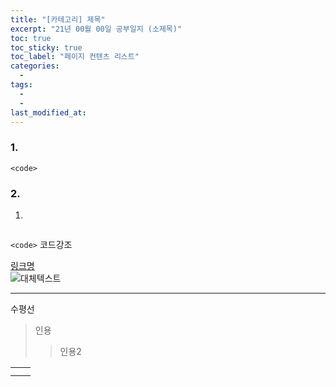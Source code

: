 ```yaml
---
title: "[카테고리] 제목"
excerpt: "21년 00월 00일 공부일지 (소제목)"
toc: true
toc_sticky: true
toc_label: "페이지 컨텐츠 리스트"
categories:
  - 
tags:
  - 
  -
last_modified_at:
---
```


### **1.**
`<code>`

### **2.**

1. 



```javascript
```
`<code>` 코드강조

[링크명](링크주소)    
![대체텍스트](이미지주소)

*** 
수평선

>인용
>>인용2

| | |
---|---
| | |
| | |